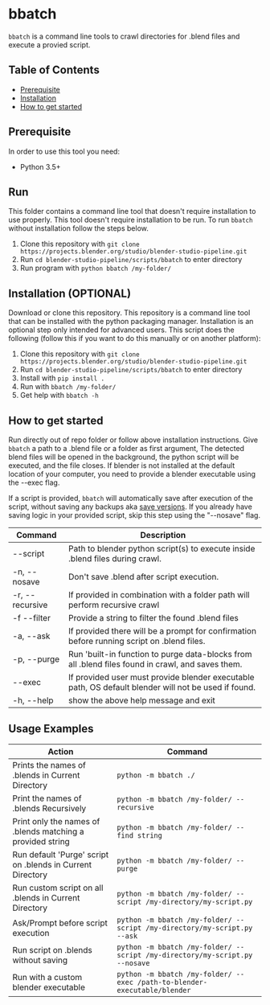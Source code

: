 # bbatch
`bbatch` is a command line tools to crawl directories for .blend files and execute a provied script.
## Table of Contents
- [Prerequisite](#prerequisite)
- [Installation](#installation)
- [How to get started](#how-to-get-started)

## Prerequisite
In order to use this tool you need:
- Python 3.5+

## Run 
This folder contains a command line tool that doesn't require installation to use properly. This tool doesn't require installation to be run. To run `bbatch` without installation follow the steps below.
1. Clone this repository with `git clone https://projects.blender.org/studio/blender-studio-pipeline.git`
2. Run `cd blender-studio-pipeline/scripts/bbatch` to enter directory
3. Run program with `python bbatch /my-folder/` 


## Installation (OPTIONAL)
Download or clone this repository. This repository is a command line tool that can be installed with the python packaging manager. Installation is an optional step only intended for advanced users.
This script does the following (follow this if you want to do this manually or on another platform):

1. Clone this repository with `git clone https://projects.blender.org/studio/blender-studio-pipeline.git`
2. Run `cd blender-studio-pipeline/scripts/bbatch` to enter directory
3. Install with `pip install .`
4. Run with `bbatch /my-folder/`
5. Get help with `bbatch -h`

## How to get started
Run directly out of repo folder or follow above installation instructions. Give `bbatch` a path to a .blend file or a folder as first argument, The detected blend files will be opened in the background, the python script will be executed, and the file closes. If blender is not installed at the default location of your computer, you need to provide a blender executable using the --exec flag.

If a script is provided, `bbatch` will automatically save after execution of the script, without saving any backups aka [save versions](https://docs.blender.org/manual/en/latest/editors/preferences/save_load.html#:~:text=of%20using%20characters.-,Save%20Versions,-Number%20of%20versions). If you already have saving logic in your provided script, skip this step using the "--nosave" flag.

| Command      | Description |
| ----------- | ----------- |
| --script| Path to blender python script(s) to execute inside .blend files during crawl.|
|  -n, --nosave|Don't save .blend after script execution.|
| -r, --recursive| If provided in combination with a folder path will perform recursive crawl|
| -f  --filter| Provide a string to filter the found .blend files|
| -a, --ask| If provided there will be a prompt for confirmation before running script on .blend files.|
| -p, --purge| Run 'built-in function to purge data-blocks from all .blend files found in crawl, and saves them.|
| --exec| If provided user must provide blender executable path, OS default blender will not be used if found.|
| -h, --help| show the above help message and exit|


## Usage Examples

| Action | Command |
| ----------- | ----------- |
|Prints the names of .blends in Current Directory  | `python -m bbatch ./` |
|Print the names of .blends Recursively | `python -m bbatch /my-folder/ --recursive` | 
|Print only the names of .blends matching a provided string |`python -m bbatch /my-folder/ --find string`|
|Run default 'Purge' script on .blends in Current Directory |`python -m bbatch /my-folder/ --purge`|
|Run custom script on all .blends in Current Directory |`python -m bbatch /my-folder/ --script /my-directory/my-script.py`|
|Ask/Prompt before script execution|`python -m bbatch /my-folder/ --script /my-directory/my-script.py --ask`|
|Run script on .blends without saving |`python -m bbatch /my-folder/ --script /my-directory/my-script.py --nosave` |
|Run with a custom blender executable|`python -m bbatch /my-folder/ --exec /path-to-blender-executable/blender`|

